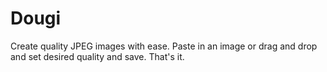 # Dougi
Create quality JPEG images with ease.  Paste in an image or drag and drop and set desired quality and save.  That's it.
